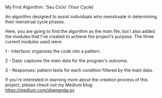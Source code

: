 My First Algorithm: 'Seu Ciclo' (Your Cycle)

An algorithm designed to assist individuals who menstruate in determining their menstrual cycle phases. 

Here, you are going to find the algorithm as the main file, but I also added the modules that I've created to achieve the project's purpose.
The three current modules used were:

1 - Interface: organizes the code into a pattern.

2 - Data: captures the main data for the program's outcome.

3 - Responses: pattern texts for each condition filtered by the main data.

If you're interested in learning more about the creation process of this project, please check out my Medium blog:
https://medium.com/@amanda.py
